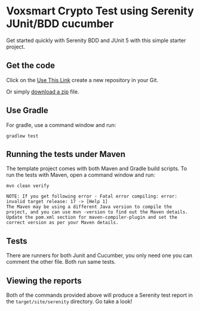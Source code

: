 # Voxsmart Crypto Test using Serenity JUnit/BDD cucumber

Get started quickly with Serenity BDD and JUnit 5 with this simple starter project. 

## Get the code

Click on the [Use This Link](https://github.com/pshivapr/VoxSmart.git) create a new repository in your Git. 

Or simply [download a zip](https://github.com/pshivapr/VoxSmart/archive/master.zip) file.

## Use Gradle

For gradle, use a command window and run:

    gradlew test

## Running the tests under Maven

The template project comes with both Maven and Gradle build scripts. To run the tests with Maven, open a command window and run:

    mvn clean verify
	
	NOTE: If you get following error - Fatal error compiling: error: invalid target release: 17 -> [Help 1]
	The Maven may be using a different Java version to compile the project, and you can use mvn -version to find out the Maven details.
	Update the pom.xml section for maven-compiler-plugin and set the correct version as per your Maven details.

## Tests

There are runners for both Junit and Cucumber, you only need one you can comment the other file. Both run same tests. 

## Viewing the reports

Both of the commands provided above will produce a Serenity test report in the `target/site/serenity` directory. Go take a look!
